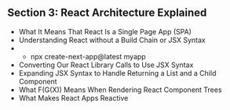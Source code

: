 ## Section 3: React Architecture Explained
* What It Means That React Is a Single Page App (SPA)
* Understanding React without a Build Chain or JSX Syntax
* * npx create-next-app@latest myapp
* Converting Our React Library Calls to Use JSX Syntax
* Expanding JSX Syntax to Handle Returning a List and a Child Component
* What F(G(X)) Means When Rendering React Component Trees
* What Makes React Apps Reactive